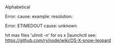 Alphabetical

Error:
cause:
example:
resolution:


Error: ETIMEDOUT
cause: unknown

hit max files 'ulimit -n' for os x |launchctl see: https://github.com/ry/node/wiki/OS-X-snow-leopard